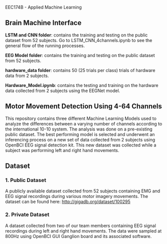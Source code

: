 EEC174B - Applied Machine Learning

## **Brain Machine Interface**

**LSTM and CNN folder**: contains the training and testing on the public dataset from 52 subjects. Go to LSTM_CNN_4channels.ipynb to see the general flow of the running processes.

**EEG Model folder**: contains the training and testing on the public dataset from 52 subjects.

**hardware_data folder**: contains 50 (25 trials per class) trials of hardware data from 2 subjects. 

**Hardware_Model.ipynb**: contains the testing and training on the hardware data collected from 2 subjects using the EEGNet model.

## Motor Movement Detection Using 4-64 Channels

This repository contains three different Machine Learning Models used to analyze the differences between a varying number of channels according to the international 10-10 system. The analysis was done on a pre-existing public dataset. The best performing model is selected and underwent an inferencing process on a new set of data collected from 2 subjects using OpenBCI EEG signal detection kit. This new dataset was collected while a subject was performing left and right hand movements.

## Dataset

### **1. Public Dataset**
A publicly available dataset collected from 52 subjects containing EMG and EEG signal recordings during various motor imagery movements. The dataset can be found here: http://gigadb.org/dataset/100295

### **2. Private Dataset**
A dataset collected from two of our team members containing EEG signal recordings during left and right hand movements. The data were sampled at 800Hz using OpenBCI GUI Ganglion board and its associated software.
